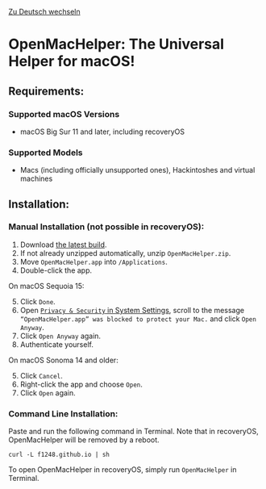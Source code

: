 [Zu Deutsch wechseln](README_DE.md)

# OpenMacHelper: The Universal Helper for macOS!

## Requirements:

### Supported macOS Versions
* macOS Big Sur 11 and later, including recoveryOS

### Supported Models
* Macs (including officially unsupported ones), Hackintoshes and virtual machines

## Installation:

### Manual Installation (not possible in recoveryOS):

1. Download [the latest build](https://nightly.link/F1248/OpenMacHelper/workflows/Build-OpenMacHelper/main/OpenMacHelper.zip).
2. If not already unzipped automatically, unzip `OpenMacHelper.zip`.
3. Move `OpenMacHelper.app` into `/Applications`.
4. Double-click the app.

On macOS Sequoia 15:

5. Click `Done`.
6. Open [`Privacy & Security` in System Settings](https://f1248.github.io/r?d=x-apple.systempreferences:com.apple.settings.PrivacySecurity.extension), scroll to the message `“OpenMacHelper.app” was blocked to protect your Mac.` and click `Open Anyway`.
7. Click `Open Anyway` again.
8. Authenticate yourself.

On macOS Sonoma 14 and older:

5. Click `Cancel`.
6. Right-click the app and choose `Open`.
7. Click `Open` again.

### Command Line Installation:

Paste and run the following command in Terminal. Note that in recoveryOS, OpenMacHelper will be removed by a reboot.

`curl -L f1248.github.io | sh`

To open OpenMacHelper in recoveryOS, simply run `OpenMacHelper` in Terminal.
